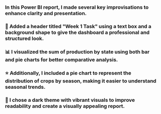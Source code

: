 ### In this Power BI report, I made several key improvisations to enhance clarity and presentation. 
### 📝 Added a header titled "Week 1 Task" using a text box and a background shape to give the dashboard a professional and structured look. 
### 📊 I visualized the sum of production by state using both bar and pie charts for better comparative analysis. 
### ⭐ Additionally, I included a pie chart to represent the distribution of crops by season, making it easier to understand seasonal trends. 
### 🐼 I chose a dark theme with vibrant visuals to improve readability and create a visually appealing report.
